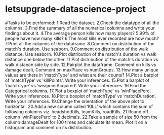 # letsupgrade-datascience-project
#Tasks to be performed:
1.Read the dataset.
2.Check the datatype of all the columns.
3.Find the summary of all the numerical columns and write your findings about it.
4.The average person kills how many players?
5.99% of people have how many kills?
6.The most kills ever recorded are how much?
7.Print all the columns of the dataframe.
8.Comment on distribution of the match's duration. Use seaborn.
9.Comment on distribution of the walk distance. Use seaborn.
10.Plot distribution of the match's duration vs walk distance one below the other.
11.Plot distribution of the match's duration vs walk distance side by side.
12.Pairplot the dataframe. Comment on kills vs damage dealt, Comment on maxPlace vs numGroups.
13.How many unique values are there in 'matchType' and what are their counts?
14.Plot a barplot of ‘matchType’ vs 'killPoints'. Write your inferences.
15.Plot a barplot of ‘matchType’ vs ‘weaponsAcquired’. Write your inferences.
16.Find the Categorical columns.
17.Plot a boxplot of ‘matchType’ vs ‘winPlacePerc’. Write your inferences.
18.Plot a boxplot of ‘matchType’ vs ‘matchDuration’. Write your inferences.
19.Change the orientation of the above plot to horizontal.
20.Add a new column called ‘KILL’ which contains the sum of following columns viz. headshotKills, teamKills, roadKills.
21.Round off column ‘winPlacePerc’ to 2 decimals.
22.Take a sample of size 50 from the column damageDealt for 100 times and calculate its mean. Plot it on a histogram and comment on its distribution.
